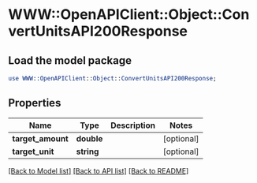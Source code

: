 # WWW::OpenAPIClient::Object::ConvertUnitsAPI200Response

## Load the model package
```perl
use WWW::OpenAPIClient::Object::ConvertUnitsAPI200Response;
```

## Properties
Name | Type | Description | Notes
------------ | ------------- | ------------- | -------------
**target_amount** | **double** |  | [optional] 
**target_unit** | **string** |  | [optional] 

[[Back to Model list]](../README.md#documentation-for-models) [[Back to API list]](../README.md#documentation-for-api-endpoints) [[Back to README]](../README.md)


